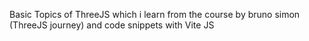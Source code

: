 Basic Topics of ThreeJS which i learn from the course by bruno simon (ThreeJS journey) and code snippets  with Vite JS
